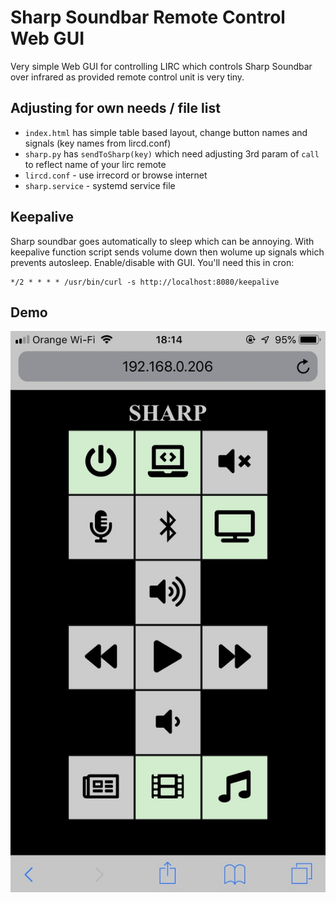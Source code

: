 # Sharp Soundbar Remote Control Web GUI
Very simple Web GUI for controlling LIRC which controls Sharp Soundbar over infrared as provided remote control unit is very tiny.

## Adjusting for own needs / file list
* `index.html` has simple table based layout, change button names and signals (key names from lircd.conf)
* `sharp.py` has `sendToSharp(key)` which need adjusting 3rd param of `call` to reflect name of your lirc remote
* `lircd.conf` - use irrecord or browse internet
* `sharp.service` - systemd service file

## Keepalive
Sharp soundbar goes automatically to sleep which can be annoying. With keepalive function script sends volume down then wolume up signals which prevents autosleep. Enable/disable with GUI. You'll need this in cron:

```
*/2 * * * * /usr/bin/curl -s http://localhost:8080/keepalive
```

## Demo
![](demo.jpg)